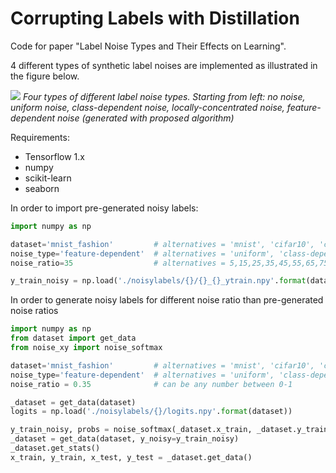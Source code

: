 # Corrupting Labels with Distillation
Code for paper "Label Noise Types and Their Effects on Learning".

4 different types of synthetic label noises are implemented as illustrated in the figure below.

![](/images/noisetypes.png)
*Four types of different label noise types. Starting from left: no noise, uniform noise, class-dependent noise, locally-concentrated noise, feature-dependent noise (generated with proposed algorithm)*

Requirements:
* Tensorflow 1.x
* numpy
* scikit-learn
* seaborn

In order to import pre-generated noisy labels:

```python
import numpy as np

dataset='mnist_fashion'         # alternatives = 'mnist', 'cifar10', 'cifar100'
noise_type='feature-dependent'  # alternatives = 'uniform', 'class-dependent', 'locally-concentrated'
noise_ratio=35                  # alternatives = 5,15,25,35,45,55,65,75,85

y_train_noisy = np.load('./noisylabels/{}/{}_{}_ytrain.npy'.format(dataset,noise_type,noise_ratio))
```

In order to generate noisy labels for different noise ratio than pre-generated noise ratios

```python
import numpy as np
from dataset import get_data
from noise_xy import noise_softmax

dataset='mnist_fashion'         # alternatives = 'mnist', 'cifar10', 'cifar100'
noise_type='feature-dependent'  # alternatives = 'uniform', 'class-dependent', 'locally-concentrated'
noise_ratio = 0.35              # can be any number between 0-1

_dataset = get_data(dataset)
logits = np.load('./noisylabels/{}/logits.npy'.format(dataset))

y_train_noisy, probs = noise_softmax(_dataset.x_train, _dataset.y_train_int(), logits, noise_ratio)
_dataset = get_data(dataset, y_noisy=y_train_noisy)
_dataset.get_stats()
x_train, y_train, x_test, y_test = _dataset.get_data()
```
